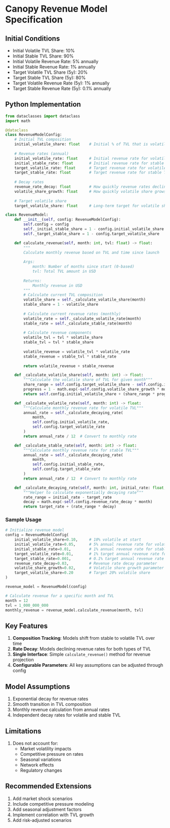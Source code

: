 # Canopy Revenue Model Specification

## Initial Conditions

- Initial Volatile TVL Share: 10%
- Initial Stable TVL Share: 90%
- Initial Volatile Revenue Rate: 5% annually
- Initial Stable Revenue Rate: 1% annually
- Target Volatile TVL Share (5y): 20%
- Target Stable TVL Share (5y): 80%
- Target Volatile Revenue Rate (5y): 1% annually
- Target Stable Revenue Rate (5y): 0.1% annually

## Python Implementation

```python
from dataclasses import dataclass
import math

@dataclass
class RevenueModelConfig:
    # Initial TVL composition
    initial_volatile_share: float    # Initial % of TVL that is volatile
    
    # Revenue rates (annual)
    initial_volatile_rate: float     # Initial revenue rate for volatile TVL
    initial_stable_rate: float       # Initial revenue rate for stable TVL
    target_volatile_rate: float      # Target revenue rate for volatile TVL
    target_stable_rate: float        # Target revenue rate for stable TVL
    
    # Decay rates
    revenue_rate_decay: float        # How quickly revenue rates decline
    volatile_share_growth: float     # How quickly volatile share grows
    
    # Target volatile share
    target_volatile_share: float     # Long-term target for volatile share

class RevenueModel:
    def __init__(self, config: RevenueModelConfig):
        self.config = config
        self._initial_stable_share = 1 - config.initial_volatile_share
        self._target_stable_share = 1 - config.target_volatile_share

    def calculate_revenue(self, month: int, tvl: float) -> float:
        """
        Calculate monthly revenue based on TVL and time since launch
        
        Args:
            month: Number of months since start (0-based)
            tvl: Total TVL amount in USD
            
        Returns:
            Monthly revenue in USD
        """
        # Calculate current TVL composition
        volatile_share = self._calculate_volatile_share(month)
        stable_share = 1 - volatile_share
        
        # Calculate current revenue rates (monthly)
        volatile_rate = self._calculate_volatile_rate(month)
        stable_rate = self._calculate_stable_rate(month)
        
        # Calculate revenue components
        volatile_tvl = tvl * volatile_share
        stable_tvl = tvl * stable_share
        
        volatile_revenue = volatile_tvl * volatile_rate
        stable_revenue = stable_tvl * stable_rate
        
        return volatile_revenue + stable_revenue

    def _calculate_volatile_share(self, month: int) -> float:
        """Calculate the volatile share of TVL for given month"""
        share_range = self.config.target_volatile_share - self.config.initial_volatile_share
        progress = 1 - math.exp(-self.config.volatile_share_growth * month)
        return self.config.initial_volatile_share + (share_range * progress)

    def _calculate_volatile_rate(self, month: int) -> float:
        """Calculate monthly revenue rate for volatile TVL"""
        annual_rate = self._calculate_decaying_rate(
            month,
            self.config.initial_volatile_rate,
            self.config.target_volatile_rate
        )
        return annual_rate / 12  # Convert to monthly rate

    def _calculate_stable_rate(self, month: int) -> float:
        """Calculate monthly revenue rate for stable TVL"""
        annual_rate = self._calculate_decaying_rate(
            month,
            self.config.initial_stable_rate,
            self.config.target_stable_rate
        )
        return annual_rate / 12  # Convert to monthly rate

    def _calculate_decaying_rate(self, month: int, initial_rate: float, target_rate: float) -> float:
        """Helper to calculate exponentially decaying rate"""
        rate_range = initial_rate - target_rate
        decay = math.exp(-self.config.revenue_rate_decay * month)
        return target_rate + (rate_range * decay)
```

### Sample Usage

```python
# Initialize revenue model
config = RevenueModelConfig(
    initial_volatile_share=0.10,     # 10% volatile at start
    initial_volatile_rate=0.05,      # 5% annual revenue rate for volatile
    initial_stable_rate=0.01,        # 1% annual revenue rate for stable
    target_volatile_rate=0.01,       # 1% target annual revenue rate for volatile
    target_stable_rate=0.001,        # 0.1% target annual revenue rate for stable
    revenue_rate_decay=0.03,         # Revenue rate decay parameter
    volatile_share_growth=0.02,      # Volatile share growth parameter
    target_volatile_share=0.20       # Target 20% volatile share
)

revenue_model = RevenueModel(config)

# Calculate revenue for a specific month and TVL
month = 12
tvl = 1_000_000_000
monthly_revenue = revenue_model.calculate_revenue(month, tvl)
```

## Key Features

1. **Composition Tracking**: Models shift from stable to volatile TVL over time
2. **Rate Decay**: Models declining revenue rates for both types of TVL
3. **Single Interface**: Simple `calculate_revenue()` method for revenue projection
4. **Configurable Parameters**: All key assumptions can be adjusted through config

## Model Assumptions

1. Exponential decay for revenue rates
2. Smooth transition in TVL composition
3. Monthly revenue calculation from annual rates
4. Independent decay rates for volatile and stable TVL

## Limitations

1. Does not account for:
   - Market volatility impacts
   - Competitive pressure on rates
   - Seasonal variations
   - Network effects
   - Regulatory changes

## Recommended Extensions

1. Add market shock scenarios
2. Include competitive pressure modeling
3. Add seasonal adjustment factors
4. Implement correlation with TVL growth
5. Add risk-adjusted scenarios
